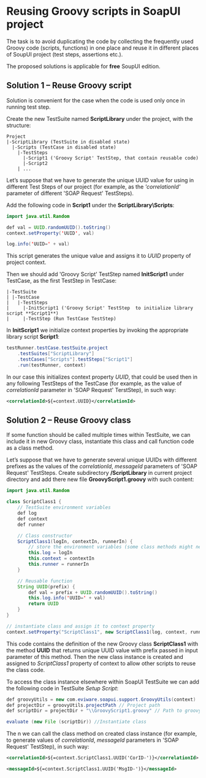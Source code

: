 # Reusing Groovy scripts in SoapUI project

The task is to avoid duplicating the code by collecting the frequently used Groovy code (scripts, functions) in one place and reuse it in different places of SoupUI project (test steps, assertions etc.).

The proposed solutions is applicable for **free** SoupUI edition.

## Solution 1 – Reuse Groovy script

Solution is convenient for the case when the code is used only once in running test step.

Create the new TestSuite named **ScriptLibrary** under the project, with the structure:

	Project
	|-ScriptLibrary (TestSuite in disabled state)
	  |-Scripts (TestCase in disabled state)
		|-TestSteps
		  |-Script1 ('Groovy Script' TestStep, that contain reusable code)
		  |-Script2 
		| ...
		
Let’s suppose that we have to generate the unique UUID value for using in different Test Steps of our project (for example, as the _'correlationId'_ parameter of different 'SOAP Request' TestSteps).

Add the following code in **Script1** under the **ScriptLibrary\Scripts**:

```java
import java.util.Random

def val = UUID.randomUUID().toString()
context.setProperty('UUID', val)

log.info('UUID=' + val)
```

This script generates the unique value and assigns it to _UUID_ property of project context.

Then we should add 'Groovy Script' TestStep named **InitScript1** under TestCase, as the first TestStep in TestCase:

	|-TestSuite
	| |-TestCase
	|   |-TestSteps
	|     |-InitScript1 ('Groovy Script' TestStep  to initialize library script **Script1**)
	|     |-TestStep (Run TestCase TestStep)

In **InitScript1** we initialize context properties by invoking the appropriate library script **Script1**:

```java
testRunner.testCase.testSuite.project
	.testSuites["ScriptLibrary"]
	.testCases["Scripts"].testSteps["Script1"]
	.run(testRunner, context)
```

In our case this initializes context property _UUID_, that could be used then in any following TestSteps of the TestCase (for example, as the value of _correlationId_ parameter in 'SOAP Request' TerstStep), in such way:

```xml
<correlationId>${=context.UUID}</correlationId>
```	

## Solution 2 – Reuse Groovy class

If some function should be called multiple times within TestSuite, we can include it in new Groovy class, instantiate this class and call function code as a class method.

Let’s suppose that we have to generate several unique UUIDs with different prefixes as the values of the _correlationId_, _messageId_ parameters of 'SOAP Request' TestSteps.
Create subdirectory **/ScriptLibrary** in current project directory and add there new file **GroovyScript1.groovy** with such content:

```java
import java.util.Random

class ScriptClass1 {
	// TestSuite environment variables
	def log
	def context
	def runner

	// Class constructor
	ScriptClass1(logIn, contextIn, runnerIn) {
		// store the environment variables (some class methods might need them)
		this.log = logIn
		this.context = contextIn
		this.runner = runnerIn
	}

	// Reusable function
	String UUID(prefix) {
		def val = prefix + UUID.randomUUID().toString()
		this.log.info('UUID=' + val)
		return UUID
	}
}

// instantiate class and assign it to context property
context.setProperty("ScriptClass1", new ScriptClass1(log, context, runner))
```
	
This code contains the definition of the new Groovy class **ScriptClass1** with the method **UUID** that returns unique UUID value with prefix passed in input parameter of this method.  Then the new class instance is created and assigned to _ScriptClass1_ property of context to allow other scripts to reuse the class code. 

To access the class instance elsewhere within SoapUI TestSuite we can add the following code in TestSuite _Setup Script_:

```java
def groovyUtils = new com.eviware.soapui.support.GroovyUtils(context)
def projectDir = groovyUtils.projectPath // Project path 
def scriptDir = projectDir + "\\GroovyScript1.groovy" // Path to groovy script with class

evaluate (new File (scriptDir)) //Instantiate class 
```

The	n we can call the class method on created class instance (for example, to generate values of _correlationId_, _messageId_ parameters in 'SOAP Request' TestStep), in such way:

```xml
<correlationId>${=context.ScriptClass1.UUID('CorID-')}</correlationId>

<messageId>${=context.ScriptClass1.UUID('MsgID-')}</messageId>
```

